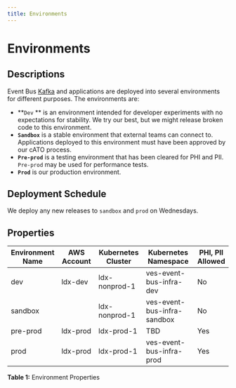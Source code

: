 ```yaml
---
title: Environments
---
```


# Environments

## Descriptions
<!--
 from ticket #2516 "Our four environments are: Dev, Sandbox, Pre Prod, Prod"

 Description of environments from Slack 
 https://dsva.slack.com/archives/C06EB8S1FT9/p1710884055935049

 https://adhoc.slack.com/archives/C042L8C962D/p1712157437377449?thread_ts=1712058858.556049&cid=C042L8C962D

 VA Profile has an environment called INT. int currently connects to EB dev. INT will connect to EB sandbox.
-->

Event Bus [Kafka](https://kafka.apache.org/) and applications are deployed into several environments for different purposes. The environments are:

- **`Dev` ** is an environment intended for developer experiments with no expectations for stability. We try our best, but we might release broken code to this environment.
- **`Sandbox`** is a stable environment that external teams can connect to. Applications deployed to this environment must have been approved by our cATO process.
- **`Pre-prod`** is a testing environment that has been cleared for PHI and PII. `Pre-prod` may be used for performance tests.
- **`Prod`** is our production environment.

## Deployment Schedule

We deploy any new releases to `sandbox` and `prod` on Wednesdays.

## Properties

| Environment<br>Name | AWS Account  | Kubernetes<br>Cluster | Kubernetes<br>Namespace     | PHI, PII<br>Allowed |
|---------------------|--------------|-----------------------|-----------------------------|---------------------|
| dev                 | ldx-dev      | ldx-nonprod-1         | ves-event-bus-infra-dev     | No                  |
| sandbox             |              | ldx-nonprod-1         | ves-event-bus-infra-sandbox | No                  |
| pre-prod            | ldx-prod     | ldx-prod-1            | TBD                         | Yes                 |
| prod                | ldx-prod     | ldx-prod-1            | ves-event-bus-infra-prod    | Yes                 |
**Table 1:** Environment Properties
